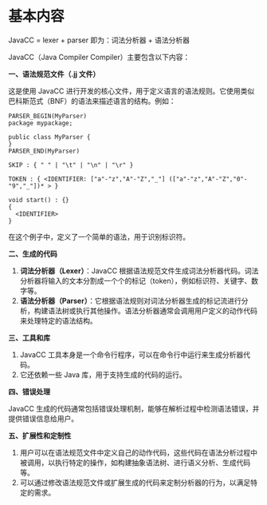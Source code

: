 # 基本内容

JavaCC = lexer + parser  即为：词法分析器 + 语法分析器



JavaCC（Java Compiler Compiler）主要包含以下内容：

**一、语法规范文件（.jj 文件）**

这是使用 JavaCC 进行开发的核心文件，用于定义语言的语法规则。它使用类似巴科斯范式（BNF）的语法来描述语言的结构。例如：

```
PARSER_BEGIN(MyParser)
package mypackage;

public class MyParser {
}
PARSER_END(MyParser)

SKIP : { " " | "\t" | "\n" | "\r" }

TOKEN : { <IDENTIFIER: ["a"-"z","A"-"Z","_"] (["a"-"z","A"-"Z","0"-"9","_"])* > }

void start() : {}
{
  <IDENTIFIER>
}
```

在这个例子中，定义了一个简单的语法，用于识别标识符。

**二、生成的代码**

1. **词法分析器（Lexer）**：JavaCC 根据语法规范文件生成词法分析器代码。词法分析器将输入的文本分割成一个个的标记（token），例如标识符、关键字、数字等。
2. **语法分析器（Parser）**：它根据语法规则对词法分析器生成的标记流进行分析，构建语法树或执行其他操作。语法分析器通常会调用用户定义的动作代码来处理特定的语法结构。

**三、工具和库**

1. JavaCC 工具本身是一个命令行程序，可以在命令行中运行来生成分析器代码。
2. 它还依赖一些 Java 库，用于支持生成的代码的运行。

**四、错误处理**

JavaCC 生成的代码通常包括错误处理机制，能够在解析过程中检测语法错误，并提供错误信息给用户。

**五、扩展性和定制性**

1. 用户可以在语法规范文件中定义自己的动作代码，这些代码在语法分析过程中被调用，以执行特定的操作，如构建抽象语法树、进行语义分析、生成代码等。
2. 可以通过修改语法规范文件或扩展生成的代码来定制分析器的行为，以满足特定的需求。
